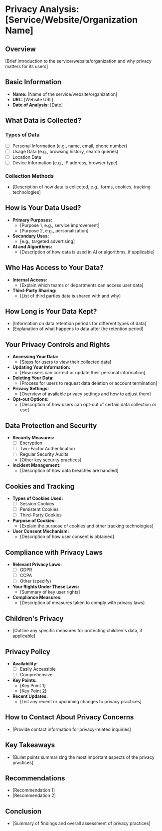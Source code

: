 # Privacy Analysis: [Service/Website/Organization Name]

## Overview
[Brief introduction to the service/website/organization and why privacy matters for its users]

## Basic Information
- **Name:** [Name of the service/website/organization]
- **URL:** [Website URL]
- **Date of Analysis:** [Date]

## What Data is Collected?
### Types of Data
- [ ] Personal Information (e.g., name, email, phone number)
- [ ] Usage Data (e.g., browsing history, search queries)
- [ ] Location Data
- [ ] Device Information (e.g., IP address, browser type)

### Collection Methods
- [Description of how data is collected, e.g., forms, cookies, tracking technologies]

## How is Your Data Used?
- **Primary Purposes:**
  - [Purpose 1, e.g., service improvement]
  - [Purpose 2, e.g., personalization]
- **Secondary Uses:**
  - [e.g., targeted advertising]
- **AI and Algorithms:**
  - [Description of how data is used in AI or algorithms, if applicable]

## Who Has Access to Your Data?
- **Internal Access:**
  - [Explain which teams or departments can access user data]
- **Third-Party Sharing:**
  - [List of third parties data is shared with and why]

## How Long is Your Data Kept?
- [Information on data retention periods for different types of data]
- [Explanation of what happens to data after the retention period]

## Your Privacy Controls and Rights
- **Accessing Your Data:**
  - [Steps for users to view their collected data]
- **Updating Your Information:**
  - [How users can correct or update their personal information]
- **Deleting Your Data:**
  - [Process for users to request data deletion or account termination]
- **Privacy Settings:**
  - [Overview of available privacy settings and how to adjust them]
- **Opt-out Options:**
  - [Description of how users can opt-out of certain data collection or use]

## Data Protection and Security
- **Security Measures:**
  - [ ] Encryption
  - [ ] Two-Factor Authentication
  - [ ] Regular Security Audits
  - [Other key security practices]
- **Incident Management:**
  - [Description of how data breaches are handled]

## Cookies and Tracking
- **Types of Cookies Used:**
  - [ ] Session Cookies
  - [ ] Persistent Cookies
  - [ ] Third-Party Cookies
- **Purpose of Cookies:**
  - [Explain the purpose of cookies and other tracking technologies]
- **User Consent Mechanism:**
  - [Description of how user consent is obtained]

## Compliance with Privacy Laws
- **Relevant Privacy Laws:**
  - [ ] GDPR
  - [ ] CCPA
  - [ ] Other (specify)
- **Your Rights Under These Laws:**
  - [Summary of key user rights]
- **Compliance Measures:**
  - [Description of measures taken to comply with privacy laws]

## Children's Privacy
- [Outline any specific measures for protecting children's data, if applicable]

## Privacy Policy
- **Availability:**
  - [ ] Easily Accessible
  - [ ] Comprehensive
- **Key Points:**
  - [Key Point 1]
  - [Key Point 2]
- **Recent Updates:**
  - [List any recent or upcoming changes to privacy practices]

## How to Contact About Privacy Concerns
- [Provide contact information for privacy-related inquiries]

## Key Takeaways
- [Bullet points summarizing the most important aspects of the privacy practices]

## Recommendations
- [Recommendation 1]
- [Recommendation 2]

## Conclusion
- [Summary of findings and overall assessment of privacy practices]
